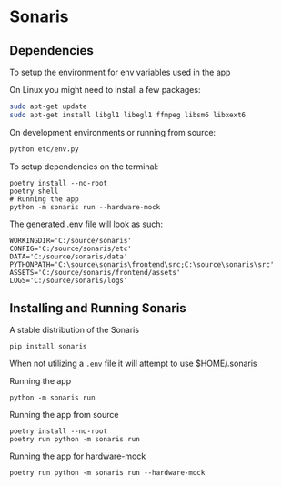 # Sonaris

## Dependencies

To setup the environment for env variables used in the app

On Linux you might need to install a few packages:
```bash
sudo apt-get update
sudo apt-get install libgl1 libegl1 ffmpeg libsm6 libxext6
```

On development environments or running from source:

```bash
python etc/env.py
```

To setup dependencies on the terminal:
```
poetry install --no-root
poetry shell
# Running the app
python -m sonaris run --hardware-mock
```

The generated .env file will look as such:
```
WORKINGDIR='C:/source/sonaris'
CONFIG='C:/source/sonaris/etc'
DATA='C:/source/sonaris/data'
PYTHONPATH='C:\source\sonaris\frontend\src;C:\source\sonaris\src'
ASSETS='C:/source/sonaris/frontend/assets'
LOGS='C:/source/sonaris/logs'
```

## Installing and Running Sonaris

A stable distribution of the Sonaris
```
pip install sonaris
```

When not utilizing a ```.env``` file it will attempt to use $HOME/.sonaris

Running the app
```
python -m sonaris run
```

Running the app from source
```
poetry install --no-root
poetry run python -m sonaris run
```

Running the app for hardware-mock
```
poetry run python -m sonaris run --hardware-mock
```
